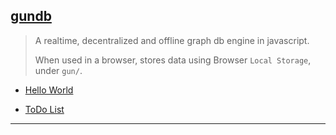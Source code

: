 
## [gundb](https://gundb.eco)

> A realtime, decentralized and offline graph db engine in javascript.
>
> When used in a browser, stores data using Browser `Local Storage`, under `gun/`.

* [Hello World](./gundb-helloworld.htm)

* [ToDo List](./to-do-app-tutorial.html)

---
